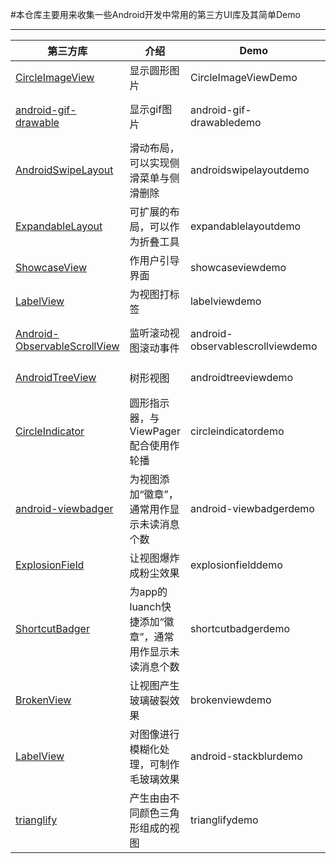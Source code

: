 #本仓库主要用来收集一些Android开发中常用的第三方UI库及其简单Demo  
***  
|第三方库|介绍|Demo|使用说明|  
|---|---|---|---|
|[CircleImageView](https://github.com/hdodenhof/CircleImageView)|显示圆形图片|CircleImageViewDemo|[Android UI Libs之CircleImageView.md](https://github.com/lavor-zl/UILibs/blob/master/Android%20UI%20Libs之CircleImageView.md)|
|[android-gif-drawable](https://github.com/koral--/android-gif-drawable)|显示gif图片|android-gif-drawabledemo|[Android UI Libs之android-gif-drawable.md](https://github.com/lavor-zl/UILibs/blob/master/Android%20UI%20Libs之android-gif-drawable.md)|
|[AndroidSwipeLayout](https://github.com/daimajia/AndroidSwipeLayout)|滑动布局，可以实现侧滑菜单与侧滑删除|androidswipelayoutdemo|[Android UI Libs之AndroidSwipeLayout.md](https://github.com/lavor-zl/UILibs/blob/master/Android%20UI%20Libs之AndroidSwipeLayout.md)|
|[ExpandableLayout](https://github.com/traex/ExpandableLayout)|可扩展的布局，可以作为折叠工具|expandablelayoutdemo|[Android UI Libs之ExpandableLayout.md](https://github.com/lavor-zl/UILibs/blob/master/Android%20UI%20Libs之ExpandableLayout.md)|  
|[ShowcaseView](https://github.com/amlcurran/ShowcaseView)|作用户引导界面|showcaseviewdemo|[Android UI Libs之ShowcaseView.md](https://github.com/lavor-zl/UILibs/blob/master/Android%20UI%20Libs之ShowcaseView.md)|
|[LabelView](https://github.com/linger1216/labelview)|为视图打标签|labelviewdemo|[Android UI Libs之LabelView.md](https://github.com/lavor-zl/UILibs/blob/master/Android%20UI%20Libs之LabelView.md)|  
|[Android-ObservableScrollView](https://github.com/ksoichiro/Android-ObservableScrollView)|监听滚动视图滚动事件|android-observablescrollviewdemo|[Android UI Libs之Android-ObservableScrollView.md](https://github.com/lavor-zl/UILibs/blob/master/Android%20UI%20Libs之Android-ObservableScrollView.md)|  
|[AndroidTreeView](https://github.com/bmelnychuk/AndroidTreeView)|树形视图|androidtreeviewdemo|[Android UI Libs之AndroidTreeView.md](https://github.com/lavor-zl/UILibs/blob/master/Android%20UI%20Libs之AndroidTreeView.md)|  
|[CircleIndicator](https://github.com/ongakuer/CircleIndicator)|圆形指示器，与ViewPager配合使用作轮播|circleindicatordemo|[Android UI Libs之CircleIndicator.md](https://github.com/lavor-zl/UILibs/blob/master/Android%20UI%20Libs之CircleIndicator.md)|  
|[android-viewbadger](https://github.com/jgilfelt/android-viewbadger)|为视图添加“徽章”，通常用作显示未读消息个数|android-viewbadgerdemo|[Android UI Libs之android-viewbadger.md](https://github.com/lavor-zl/UILibs/blob/master/Android%20UI%20Libs之Android-ObservableScrollView.md)|  
|[ExplosionField](https://github.com/tyrantgit/ExplosionField)|让视图爆炸成粉尘效果|explosionfielddemo|[Android UI Libs之ExplosionField.md](https://github.com/lavor-zl/UILibs/blob/master/Android%20UI%20Libs之ExplosionField.md)|  
|[ShortcutBadger](https://github.com/leolin310148/ShortcutBadger)|为app的luanch快捷添加“徽章”，通常用作显示未读消息个数|shortcutbadgerdemo|[Android UI Libs之ShortcutBadger.md](https://github.com/lavor-zl/UILibs/blob/master/Android%20UI%20Libs之ShortcutBadger.md)|  
|[BrokenView](https://github.com/zhanyongsheng/BrokenView)|让视图产生玻璃破裂效果|brokenviewdemo|[Android UI Libs之BrokenView.md](https://github.com/lavor-zl/UILibs/blob/master/Android%20UI%20Libs之BrokenView.md)|  
|[LabelView](https://github.com/linger1216/labelview)|对图像进行模糊化处理，可制作毛玻璃效果|android-stackblurdemo|[Android UI Libs之android-stackblur.md](https://github.com/lavor-zl/UILibs/blob/master/Android%20UI%20Libs之android-stackblur.md)|  
|[trianglify](https://github.com/manolovn/trianglify)|产生由由不同颜色三角形组成的视图|trianglifydemo|[Android UI Libs之trianglify.md](https://github.com/lavor-zl/UILibs/blob/master/Android%20UI%20Libs之trianglify.md)|  


